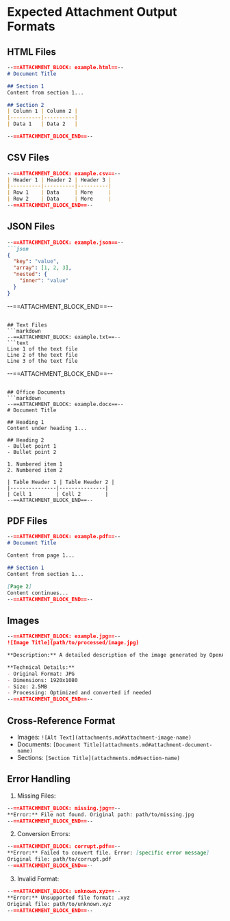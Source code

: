 # Expected Attachment Output Formats

## HTML Files
```markdown
--==ATTACHMENT_BLOCK: example.html==--
# Document Title

## Section 1
Content from section 1...

## Section 2
| Column 1 | Column 2 |
|----------|----------|
| Data 1   | Data 2   |

--==ATTACHMENT_BLOCK_END==--
```

## CSV Files
```markdown
--==ATTACHMENT_BLOCK: example.csv==--
| Header 1 | Header 2 | Header 3 |
|----------|----------|----------|
| Row 1    | Data     | More     |
| Row 2    | Data     | More     |
--==ATTACHMENT_BLOCK_END==--
```

## JSON Files
```markdown
--==ATTACHMENT_BLOCK: example.json==--
```json
{
  "key": "value",
  "array": [1, 2, 3],
  "nested": {
    "inner": "value"
  }
}
```
--==ATTACHMENT_BLOCK_END==--
```

## Text Files
```markdown
--==ATTACHMENT_BLOCK: example.txt==--
```text
Line 1 of the text file
Line 2 of the text file
Line 3 of the text file
```
--==ATTACHMENT_BLOCK_END==--
```

## Office Documents
```markdown
--==ATTACHMENT_BLOCK: example.docx==--
# Document Title

## Heading 1
Content under heading 1...

## Heading 2
- Bullet point 1
- Bullet point 2

1. Numbered item 1
2. Numbered item 2

| Table Header 1 | Table Header 2 |
|---------------|---------------|
| Cell 1        | Cell 2        |
--==ATTACHMENT_BLOCK_END==--
```

## PDF Files
```markdown
--==ATTACHMENT_BLOCK: example.pdf==--
# Document Title

Content from page 1...

## Section 1
Content from section 1...

[Page 2]
Content continues...
--==ATTACHMENT_BLOCK_END==--
```

## Images
```markdown
--==ATTACHMENT_BLOCK: example.jpg==--
![Image Title](path/to/processed/image.jpg)

**Description:** A detailed description of the image generated by OpenAI Vision API or extracted from metadata.

**Technical Details:**
- Original Format: JPG
- Dimensions: 1920x1080
- Size: 2.5MB
- Processing: Optimized and converted if needed
--==ATTACHMENT_BLOCK_END==--
```

## Cross-Reference Format
- Images: `![Alt Text](attachments.md#attachment-image-name)`
- Documents: `[Document Title](attachments.md#attachment-document-name)`
- Sections: `[Section Title](attachments.md#section-name)`

## Error Handling
1. Missing Files:
```markdown
--==ATTACHMENT_BLOCK: missing.jpg==--
**Error:** File not found. Original path: path/to/missing.jpg
--==ATTACHMENT_BLOCK_END==--
```

2. Conversion Errors:
```markdown
--==ATTACHMENT_BLOCK: corrupt.pdf==--
**Error:** Failed to convert file. Error: [specific error message]
Original file: path/to/corrupt.pdf
--==ATTACHMENT_BLOCK_END==--
```

3. Invalid Format:
```markdown
--==ATTACHMENT_BLOCK: unknown.xyz==--
**Error:** Unsupported file format: .xyz
Original file: path/to/unknown.xyz
--==ATTACHMENT_BLOCK_END==--
``` 